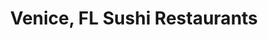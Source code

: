---
layout: city
title: Venice, FL Sushi Restaurants
permalink: /florida/venice/
stateAbbr: FL
stateName: Florida
cityName: Venice
---
